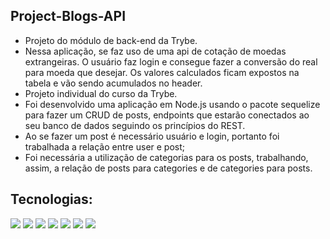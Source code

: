 ## Project-Blogs-API

- Projeto do módulo de back-end da Trybe.
- Nessa aplicação, se faz uso de uma api de cotação de moedas extrangeiras. O usuário faz login e consegue fazer a conversão do real para moeda que desejar. Os valores calculados ficam expostos na tabela e vão sendo acumulados no header.
- Projeto individual do curso da Trybe.
- Foi desenvolvido uma aplicação em Node.js usando o pacote sequelize para fazer um CRUD de posts, endpoints que estarão conectados ao seu banco de dados seguindo os princípios do REST.
- Ao se fazer um post é necessário usuário e login, portanto foi trabalhada a relação entre user e post;
- Foi necessária a utilização de categorias para os posts, trabalhando, assim, a relação de posts para categories e de categories para posts.


## Tecnologias:
<div>
  <img src='https://img.shields.io/badge/github-%23121011.svg?style=for-the-badge&logo=github&logoColor=white'/>
  <img src='https://img.shields.io/badge/javascript-%23323330.svg?style=for-the-badge&logo=javascript&logoColor=%23F7DF1E'/>
  <img src='https://img.shields.io/badge/-jest-%23C21325?style=for-the-badge&logo=jest&logoColor=white'/>
  <img src='https://img.shields.io/badge/docker-%230db7ed.svg?style=for-the-badge&logo=docker&logoColor=white'/>
  <img src='https://img.shields.io/badge/MySQL-005C84?style=for-the-badge&logo=mysql&logoColor=white'/>
  <img src='https://img.shields.io/badge/node.js-6DA55F?style=for-the-badge&logo=node.js&logoColor=white'/>
  <img src='https://img.shields.io/badge/Sequelize-52B0E7?style=for-the-badge&logo=Sequelize&logoColor=white'/>
</div>
